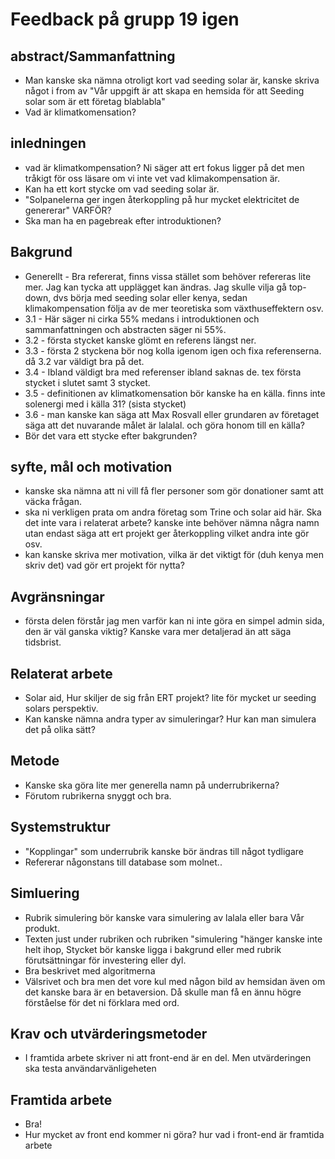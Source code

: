 # Feedback på grupp 19 igen

##  abstract/Sammanfattning
- Man kanske ska nämna otroligt kort vad seeding solar är, kanske skriva något i from av "Vår uppgift är att skapa en hemsida för att Seeding solar som är ett företag blablabla"
- Vad är klimatkomensation?

## inledningen
- vad är klimatkompensation? Ni säger att ert fokus ligger på det men tråkigt för oss läsare om vi inte vet vad klimakompensation är.
- Kan ha ett kort stycke om vad seeding solar är.
- "Solpanelerna ger ingen återkoppling på hur mycket elektricitet de genererar" VARFÖR?
- Ska man ha en pagebreak efter introduktionen?

## Bakgrund
- Generellt - Bra refererat, finns vissa stället som behöver refereras lite mer. Jag kan tycka att upplägget kan ändras. Jag skulle vilja gå top-down, dvs börja med seeding solar eller kenya, sedan klimakompensation följa av de mer teoretiska som växthuseffektern osv.
- 3.1 - Här säger ni cirka 55% medans i introduktionen och sammanfattningen och abstracten säger ni 55%.
- 3.2 - första stycket kanske glömt en referens längst ner.
- 3.3 - första 2 styckena bör nog kolla igenom igen och fixa referenserna. då 3.2 var väldigt bra på det.
- 3.4 - Ibland väldigt bra med referenser ibland saknas de. tex första stycket i slutet samt 3 stycket.
- 3.5 - definitionen av klimatkomensation bör kanske ha en källa. finns inte solenergi med i källa 31? (sista stycket)
- 3.6 - man kanske kan säga att Max Rosvall eller grundaren av företaget säga att det nuvarande målet är lalalal. och göra honom till en källa?
- Bör det vara ett stycke efter bakgrunden?

## syfte, mål och motivation
- kanske ska nämna att ni vill få fler personer som gör donationer samt att väcka frågan.
- ska ni verkligen prata om andra företag som Trine och solar aid här. Ska det inte vara i relaterat arbete? kanske inte behöver nämna några namn utan endast säga att ert projekt ger återkoppling vilket andra inte gör osv.
- kan kanske skriva mer motivation, vilka är det viktigt för (duh kenya men skriv det) vad gör ert projekt för nytta?

## Avgränsningar
- första delen förstår jag men varför kan ni inte göra en simpel admin sida, den är väl ganska viktig? Kanske vara mer detaljerad än att säga tidsbrist.

## Relaterat arbete
- Solar aid, Hur skiljer de sig från ERT projekt? lite för mycket ur seeding solars perspektiv.
- Kan kanske nämna andra typer av simuleringar? Hur kan man simulera det på olika sätt?

## Metode
- Kanske ska göra lite mer generella namn på underrubrikerna?
- Förutom rubrikerna snyggt och bra.

## Systemstruktur
- "Kopplingar" som underrubrik kanske bör ändras till något tydligare
- Refererar någonstans till database som molnet..

## Simluering
- Rubrik simulering bör kanske vara simulering av lalala eller bara Vår produkt.
- Texten just under rubriken och rubriken "simulering "hänger kanske inte helt ihop, Stycket bör kanske ligga i bakgrund eller med rubrik förutsättningar för investering eller dyl.
 - Bra beskrivet med algoritmerna
 - Välsrivet och bra men det vore kul med någon bild av hemsidan även om det kanske bara är en betaversion. Då skulle man få en ännu högre förståelse för det ni förklara med ord.

## Krav och utvärderingsmetoder
- I framtida arbete skriver ni att front-end är en del. Men utvärderingen ska testa användarvänligeheten

## Framtida arbete
- Bra!
- Hur mycket av front end kommer ni göra? hur vad i front-end är framtida arbete
